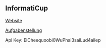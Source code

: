 ## InformatiCup

[Website](https://gi.de/informaticup/)

[Aufgabenstellung](https://gi.de/fileadmin/GI/Hauptseite/Aktuelles/Wettbewerbe/InformatiCup/InformatiCup2019-Irrbilder.pdf)


Api Key: EiCheequoobi0WuPhai3saiLud4ailep